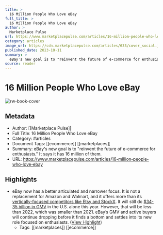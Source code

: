 ```yaml
---
title: >
  16 Million People Who Love eBay
full_title: >
  16 Million People Who Love eBay
author: >
  Marketplace Pulse
url: https://www.marketplacepulse.com/articles/16-million-people-who-love-ebay
category: articles
image_url: https://cdn.marketplacepulse.com/articles/633/cover_social.jpg
published_date: 2023-10-11
summary: >
  eBay's new goal is to "reinvent the future of e-commerce for enthusiasts." It says it has 16 million of them.
source: reader
---
```

# 16 Million People Who Love eBay

![rw-book-cover](https://cdn.marketplacepulse.com/articles/633/cover_social.jpg)

## Metadata
- Author: [[Marketplace Pulse]]
- Full Title: 16 Million People Who Love eBay
- Category: #articles
- Document Tags: [[ecommerce]] [[marketplaces]] 
- Summary: eBay's new goal is to "reinvent the future of e-commerce for enthusiasts." It says it has 16 million of them.
- URL: https://www.marketplacepulse.com/articles/16-million-people-who-love-ebay

## Highlights
- eBay now has a better articulated and narrower focus. It is not a replacement for Amazon and Walmart, and it offers more than its [vertically-focused competitors like Etsy and StockX](https://www.marketplacepulse.com/articles/unbundling-ebay). It will still do [$34-35 billion in GMV](https://www.marketplacepulse.com/stats/ebay-us-gross-merchandise-volume-gmv) in the U.S. alone this year. However, that will be less than 2022, which was smaller than 2021. eBay’s GMV and active buyers will continue dropping before it finds a bottom and settles into its new role focused on enthusiasts. ([View Highlight](https://read.readwise.io/read/01hcm64szdvgerttkw0c710eyc))
    - Tags: [[marketplaces]] [[ecommerce]] 


